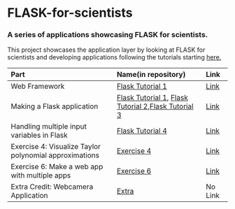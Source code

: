 # FLASK-for-scientists
### A series of applications showcasing FLASK for scientists.
This project  showcases the application layer by looking at FLASK for scientists and developing applications following the tutorials starting [here.](http://hplgit.github.io/web4sciapps/doc/pub/._web4sa_flask000.html#___sec0)

|**Part**|**Name(in repository)**|**Link**|
|:---|:----|:---|
|Web Framework|[Flask Tutorial 1](FlaskTutorial1)|[Link](http://hplgit.github.io/web4sciapps/doc/pub/._web4sa_flask000.html#___sec0)|
|Making a Flask application|[Flask Tutorial 1](FlaskTutorial1), [Flask Tutorial 2](FlaskTutorial2),[Flask Tutorial 3](FlaskTutorial3)|[Link](http://hplgit.github.io/web4sciapps/doc/pub/._web4sa_flask004.html#___sec5)|
|Handling multiple input variables in Flask| [Flask Tutorial 4](FlaskTutorial4)|[Link](http://hplgit.github.io/web4sciapps/doc/pub/._web4sa_flask006.html#wf:vib:flask)|
|Exercise 4: Visualize Taylor polynomial approximations| [Exercise 4](Exercise4)|[Link](http://hplgit.github.io/web4sciapps/doc/pub/._web4sa_flask017.html#___sec56)|
|Exercise 6: Make a web app with multiple apps| [Exercise 6](Exercise6)|[Link](http://hplgit.github.io/web4sciapps/doc/pub/._web4sa_flask017.html#___sec56)|
|Extra Credit: Webcamera Application|[Extra](Extra)|No Link|
